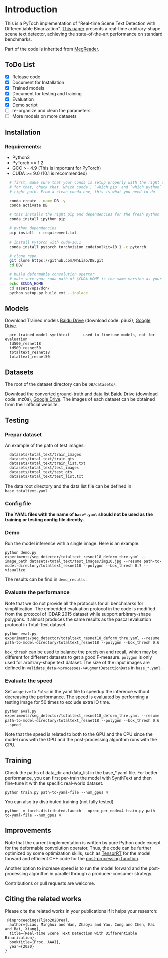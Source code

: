 # Introduction
This is a PyToch implementation of "Real-time Scene Text Detection with Differentiable Binarization". [This paper](https://arxiv.org/abs/1911.08947) presents a real-time arbitrary-shape scene text detector, achieving the state-of-the-art performance on standard benchmarks.

Part of the code is inherited from [MegReader](https://github.com/Megvii-CSG/MegReader).

## ToDo List

- [x] Release code
- [x] Document for Installation
- [x] Trained models
- [x] Document for testing and training
- [x] Evaluation
- [x] Demo script
- [ ] re-organize and clean the parameters
- [ ] More models on more datasets

## Installation

### Requirements:
- Python3
- PyTorch >= 1.2 
- GCC >= 4.9 (This is important for PyTorch)
- CUDA >= 9.0 (10.1 is recommended)


```bash
  # first, make sure that your conda is setup properly with the right environment
  # for that, check that `which conda`, `which pip` and `which python` points to the
  # right path. From a clean conda env, this is what you need to do

  conda create --name DB -y
  conda activate DB

  # this installs the right pip and dependencies for the fresh python
  conda install ipython pip

  # python dependencies
  pip install -r requirement.txt

  # install PyTorch with cuda-10.1
  conda install pytorch torchvision cudatoolkit=10.1 -c pytorch

  # clone repo
  git clone https://github.com/MhLiao/DB.git
  cd DB/

  # build deformable convolution opertor
  # make sure your cuda path of $CUDA_HOME is the same version as your cuda in PyTorch.
  echo $CUDA_HOME
  cd assets/ops/dcn/
  python setup.py build_ext --inplace

```

## Models
Download Trained models [Baidu Drive](https://pan.baidu.com/s/1vxcdpOswTK6MxJyPIJlBkA) (download code: p6u3), [Google Drive](https://drive.google.com/open?id=1T9n0HTP3X3Y_nJ0D1ekMhCQRHntORLJG).
```
  pre-trained-model-synthtext   -- used to finetune models, not for evaluation
  td500_resnet18
  td500_resnet50
  totaltext_resnet18
  totaltext_resnet50
```

## Datasets
The root of the dataset directory can be ```DB/datasets/```.

Download the converted ground-truth and data list [Baidu Drive](https://pan.baidu.com/s/1BPYxcZnLXN87rQKmz9PFYA) (download code: mz0a), [Google Drive](https://drive.google.com/open?id=12ozVTiBIqK8rUFWLUrlquNfoQxL2kAl7). The images of each dataset can be obtained from their official website.

## Testing
### Prepar dataset
An example of the path of test images: 
```
  datasets/total_text/train_images
  datasets/total_text/train_gts
  datasets/total_text/train_list.txt
  datasets/total_text/test_images
  datasets/total_text/test_gts
  datasets/total_text/test_list.txt
```
The data root directory and the data list file can be defined in ```base_totaltext.yaml```

### Config file
**The YAML files with the name of ```base*.yaml``` should not be used as the training or testing config file directly.**

### Demo
Run the model inference with a single image. Here is an example:

```python demo.py experiments/seg_detector/totaltext_resnet18_deform_thre.yaml --image_path datasets/total_text/test_images/img10.jpg --resume path-to-model-directory/totaltext_resnet18 --polygon --box_thresh 0.7 --visualize```

The results can be find in `demo_results`.

### Evaluate the performance
Note that we do not provide all the protocols for all benchmarks for simplification. The embedded evaluation protocol in the code is modified from the protocol of ICDAR 2015 dataset while support arbitrary-shape polygons. It almost produces the same results as the pascal evaluation protocol in Total-Text dataset. 

```python eval.py experiments/seg_detector/totaltext_resnet18_deform_thre.yaml --resume path-to-model-directory/totaltext_resnet18 --polygon --box_thresh 0.6```

```box_thresh``` can be used to balance the precision and recall, which may be different for different datasets to get a good F-measure. ```polygon``` is only used for arbitrary-shape text dataset. The size of the input images are defined in ```validate_data->processes->AugmentDetectionData``` in ```base_*.yaml```.

### Evaluate the speed 
Set ```adaptive``` to ```False``` in the yaml file to speedup the inference without decreasing the performance. The speed is evaluated by performing a testing image for 50 times to exclude extra IO time.

```python eval.py experiments/seg_detector/totaltext_resnet18_deform_thre.yaml --resume path-to-model-directory/totaltext_resnet18 --polygon --box_thresh 0.6 --speed```

Note that the speed is related to both to the GPU and the CPU since the model runs with the GPU and the post-processing algorithm runs with the CPU.

## Training
Check the paths of data_dir and data_list in the base_*.yaml file. For better performance, you can first per-train the model with SynthText and then fine-tune it with the specific real-world dataset.

```python train.py path-to-yaml-file --num_gpus 4```

You can also try distributed training (not fully tested)

```python -m torch.distributed.launch --nproc_per_node=4 train.py path-to-yaml-file --num_gpus 4```

## Improvements
Note that the current implementation is written by pure Python code except for the deformable convolution operator. Thus, the code can be further optimized by some optimization skills, such as [TensorRT](https://github.com/NVIDIA/TensorRT) for the model forward and efficient C++ code for the [post-processing function](https://github.com/MhLiao/DB/blob/d0d855df1c66b002297885a089a18d50a265fa30/structure/representers/seg_detector_representer.py#L26).

Another option to increase speed is to run the model forward and the post-processing algorithm in parallel through a producer-consumer strategy.

Contributions or pull requests are welcome.

## Citing the related works

Please cite the related works in your publications if it helps your research:

     @inproceedings{liao2020real,
      author={Liao, Minghui and Wan, Zhaoyi and Yao, Cong and Chen, Kai and Bai, Xiang},
      title={Real-time Scene Text Detection with Differentiable Binarization},
      booktitle={Proc. AAAI},
      year={2020}
    }


    

